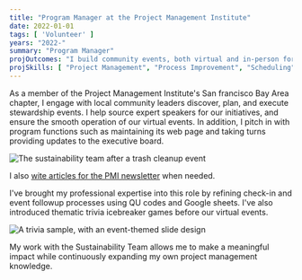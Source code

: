 ```yaml
---
title: "Program Manager at the Project Management Institute"
date: 2022-01-01
tags: [ 'Volunteer' ]
years: "2022-"
summary: "Program Manager"
projOutcomes: "I build community events, both virtual and in-person for the susstanability program of the Bay Area Project management Institute."
projSkills: [ "Project Management", "Process Improvement", "Scheduling", "Facilitation", "Marketing", "Web Development" ]
---
```


As a member of the Project Management Institute's San francisco Bay Area chapter, I engage with local community leaders discover, plan, and execute stewardship events. I help source expert speakers for our initiatives, and ensure the smooth operation of our virtual events. In addition, I pitch in with program functions such as maintaining its web page and taking turns providing updates to the executive board. 

![The sustainability team after a trash cleanup event](/bayview.jpg)

I also [wite articles for the PMI newsletter](https://pmisfbac.org/blog/embracing-wellness--sustainability-in-project-management--16705) when needed. 

I've brought my professional expertise into this role by refining check-in and event followup processes using QU codes and Google sheets. I've also introduced thematic trivia icebreaker games before our virtual events. 

![A trivia sample, with an event-themed slide design](/sample-sfbac-slide.jpg)

My work with the Sustainability Team allows me to make a meaningful impact while continuously expanding my own project management knowledge. 